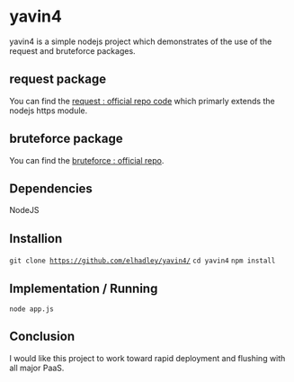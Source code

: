 # yavin4

yavin4 is a simple nodejs project which demonstrates of the use of the request and bruteforce packages. 

## request package

You can find the [request : official repo code](https://github.com/request/request) which primarly extends the nodejs https module.

## bruteforce package

You can find the [bruteforce : official repo](https://github.com/AjayMT/bruteforce).

## Dependencies

NodeJS

## Installion

<code>git clone https://github.com/elhadley/yavin4/</code>
<code>cd yavin4</code>
<code>npm install</code>

## Implementation / Running

<code>node app.js</code>

## Conclusion

I would like this project to work toward rapid deployment and flushing with all major PaaS.




